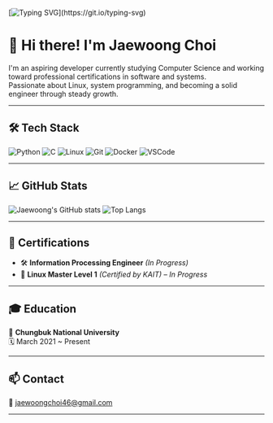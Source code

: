 [![Typing SVG](https://readme-typing-svg.demolab.com?font=Fira+Code&pause=1000&color=982CF7&background=FF50B900&width=435&lines=Who+am+I%3F;)](https://git.io/typing-svg)

# 👋 Hi there! I'm Jaewoong Choi

I'm an aspiring developer currently studying Computer Science and working toward professional certifications in software and systems.  
Passionate about Linux, system programming, and becoming a solid engineer through steady growth.

---

## 🛠 Tech Stack

![Python](https://img.shields.io/badge/Python-3776AB?style=flat&logo=python&logoColor=white)
![C](https://img.shields.io/badge/C-00599C?style=flat&logo=c&logoColor=white)
![Linux](https://img.shields.io/badge/Linux-FCC624?style=flat&logo=linux&logoColor=black)
![Git](https://img.shields.io/badge/Git-F05032?style=flat&logo=git&logoColor=white)
![Docker](https://img.shields.io/badge/Docker-2496ED?style=flat&logo=docker&logoColor=white)
![VSCode](https://img.shields.io/badge/VSCode-007ACC?style=flat&logo=visual-studio-code&logoColor=white)

---

## 📈 GitHub Stats

![Jaewoong's GitHub stats](https://github-readme-stats.vercel.app/api?username=jaewoongchoi&show_icons=true&theme=tokyonight)
![Top Langs](https://github-readme-stats.vercel.app/api/top-langs/?username=jaewoongchoi&layout=compact&theme=tokyonight)

---

## 🏅 Certifications

- 🛠️ **Information Processing Engineer** *(In Progress)*  
- 🐧 **Linux Master Level 1** *(Certified by KAIT) – In Progress*

---

## 🎓 Education

📍 **Chungbuk National University**  
🗓️ March 2021 ~ Present

---

## 📫 Contact


📧 jaewoongchoi46@gmail.com


---
